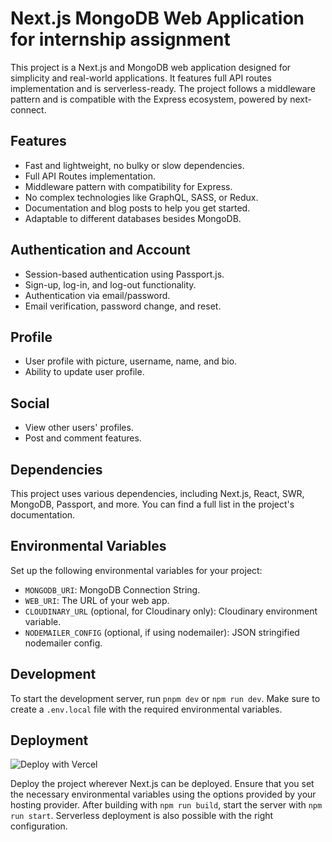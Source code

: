 # Next.js MongoDB Web Application for internship assignment

This project is a Next.js and MongoDB web application designed for simplicity and real-world applications. It features full API routes implementation and is serverless-ready. The project follows a middleware pattern and is compatible with the Express ecosystem, powered by next-connect.

## Features

- Fast and lightweight, no bulky or slow dependencies.
- Full API Routes implementation.
- Middleware pattern with compatibility for Express.
- No complex technologies like GraphQL, SASS, or Redux.
- Documentation and blog posts to help you get started.
- Adaptable to different databases besides MongoDB.

## Authentication and Account

- Session-based authentication using Passport.js.
- Sign-up, log-in, and log-out functionality.
- Authentication via email/password.
- Email verification, password change, and reset.

## Profile

- User profile with picture, username, name, and bio.
- Ability to update user profile.

## Social

- View other users' profiles.
- Post and comment features.

## Dependencies

This project uses various dependencies, including Next.js, React, SWR, MongoDB, Passport, and more. You can find a full list in the project's documentation.

## Environmental Variables

Set up the following environmental variables for your project:

- `MONGODB_URI`: MongoDB Connection String.
- `WEB_URI`: The URL of your web app.
- `CLOUDINARY_URL` (optional, for Cloudinary only): Cloudinary environment variable.
- `NODEMAILER_CONFIG` (optional, if using nodemailer): JSON stringified nodemailer config.

## Development

To start the development server, run `pnpm dev` or `npm run dev`. Make sure to create a `.env.local` file with the required environmental variables.

## Deployment

![Deploy with Vercel](https://vercel.com/button)

Deploy the project wherever Next.js can be deployed. Ensure that you set the necessary environmental variables using the options provided by your hosting provider. After building with `npm run build`, start the server with `npm run start`. Serverless deployment is also possible with the right configuration.
